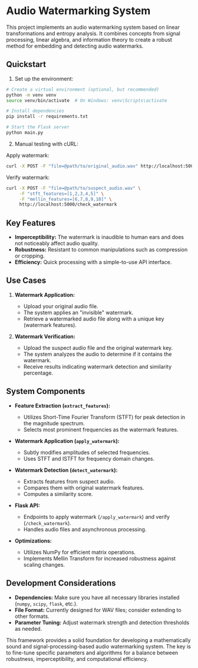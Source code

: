 # Audio Watermarking System

This project implements an audio watermarking system based on linear transformations and entropy analysis. It combines concepts from signal processing, linear algebra, and information theory to create a robust method for embedding and detecting audio watermarks.

## Quickstart

1. Set up the environment:

```bash
# Create a virtual environment (optional, but recommended)
python -m venv venv
source venv/bin/activate  # On Windows: venv\Scripts\activate

# Install dependencies
pip install -r requirements.txt

# Start the Flask server
python main.py
```

2. Manual testing with cURL:

Apply watermark:
```bash
curl -X POST -F "file=@path/to/original_audio.wav" http://localhost:5000/apply_watermark
```

Verify watermark:
```bash
curl -X POST -F "file=@path/to/suspect_audio.wav" \
     -F "stft_features=[1,2,3,4,5]" \
     -F "mellin_features=[6,7,8,9,10]" \
     http://localhost:5000/check_watermark
```

## Key Features

- **Imperceptibility:** The watermark is inaudible to human ears and does not noticeably affect audio quality.
- **Robustness:** Resistant to common manipulations such as compression or cropping.
- **Efficiency:** Quick processing with a simple-to-use API interface.

## Use Cases

1. **Watermark Application:**
   - Upload your original audio file.
   - The system applies an "invisible" watermark.
   - Retrieve a watermarked audio file along with a unique key (watermark features).

2. **Watermark Verification:**
   - Upload the suspect audio file and the original watermark key.
   - The system analyzes the audio to determine if it contains the watermark.
   - Receive results indicating watermark detection and similarity percentage.

## System Components

- **Feature Extraction (`extract_features`):**
  - Utilizes Short-Time Fourier Transform (STFT) for peak detection in the magnitude spectrum.
  - Selects most prominent frequencies as the watermark features.

- **Watermark Application (`apply_watermark`):**
  - Subtly modifies amplitudes of selected frequencies.
  - Uses STFT and ISTFT for frequency domain changes.

- **Watermark Detection (`detect_watermark`):**
  - Extracts features from suspect audio.
  - Compares them with original watermark features.
  - Computes a similarity score.

- **Flask API:**
  - Endpoints to apply watermark (`/apply_watermark`) and verify (`/check_watermark`).
  - Handles audio files and asynchronous processing.

- **Optimizations:**
  - Utilizes NumPy for efficient matrix operations.
  - Implements Mellin Transform for increased robustness against scaling changes.

## Development Considerations

- **Dependencies:** Make sure you have all necessary libraries installed (`numpy`, `scipy`, `flask`, etc.).
- **File Format:** Currently designed for WAV files; consider extending to other formats.
- **Parameter Tuning:** Adjust watermark strength and detection thresholds as needed.

This framework provides a solid foundation for developing a mathematically sound and signal-processing-based audio watermarking system. The key is to fine-tune specific parameters and algorithms for a balance between robustness, imperceptibility, and computational efficiency.

